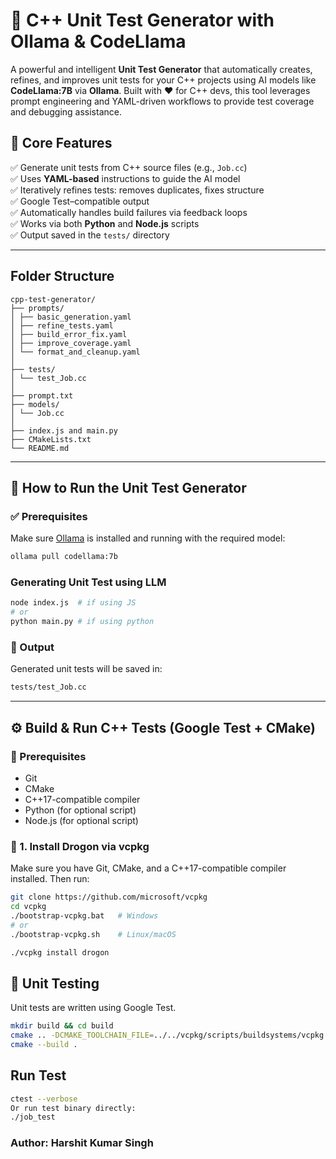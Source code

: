 # 🚀 C++ Unit Test Generator with Ollama & CodeLlama

A powerful and intelligent **Unit Test Generator** that automatically creates, refines, and improves unit tests for your C++ projects using AI models like **CodeLlama:7B** via **Ollama**. Built with ❤️ for C++ devs, this tool leverages prompt engineering and YAML-driven workflows to provide test coverage and debugging assistance.

## 🔧 Core Features

✅ Generate unit tests from C++ source files (e.g., `Job.cc`)  
✅ Uses **YAML-based** instructions to guide the AI model  
✅ Iteratively refines tests: removes duplicates, fixes structure  
✅ Google Test–compatible output  
✅ Automatically handles build failures via feedback loops  
✅ Works via both **Python** and **Node.js** scripts  
✅ Output saved in the `tests/` directory

---
## Folder Structure
```
cpp-test-generator/
├── prompts/ 
│ ├── basic_generation.yaml
│ ├── refine_tests.yaml 
│ ├── build_error_fix.yaml 
│ ├── improve_coverage.yaml 
│ └── format_and_cleanup.yaml 
│
├── tests/ 
│ └── test_Job.cc 
│
├── prompt.txt 
├── models/ 
│ └── Job.cc 
│
├── index.js and main.py
├── CMakeLists.txt 
└── README.md      
```
---

## 🧠 How to Run the Unit Test Generator

### ✅ Prerequisites
Make sure [Ollama](https://ollama.com) is installed and running with the required model:
```bash
ollama pull codellama:7b
```
### Generating Unit Test using LLM
``` bash
node index.js  # if using JS
# or
python main.py # if using python
```
### 📂 Output
Generated unit tests will be saved in:

```bash
tests/test_Job.cc
```
---

## ⚙️ Build & Run C++ Tests (Google Test + CMake)

### 🔧 Prerequisites
- Git
- CMake
- C++17-compatible compiler
- Python (for optional script)
- Node.js (for optional script)

### 🔨 1. Install Drogon via vcpkg

Make sure you have Git, CMake, and a C++17-compatible compiler installed. Then run:

```bash
git clone https://github.com/microsoft/vcpkg
cd vcpkg
./bootstrap-vcpkg.bat   # Windows
# or
./bootstrap-vcpkg.sh    # Linux/macOS

./vcpkg install drogon

```

## 🧪 Unit Testing
Unit tests are written using Google Test.

```bash
mkdir build && cd build
cmake .. -DCMAKE_TOOLCHAIN_FILE=../../vcpkg/scripts/buildsystems/vcpkg.cmake
cmake --build .
```

## Run Test
```bash
ctest --verbose
Or run test binary directly:
./job_test

```

### Author: Harshit Kumar Singh
